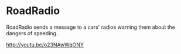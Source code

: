 # RoadRadio

RoadRadio sends a message to a cars' radios warning them about the dangers of speeding. 

http://youtu.be/o23NAwWqONY
